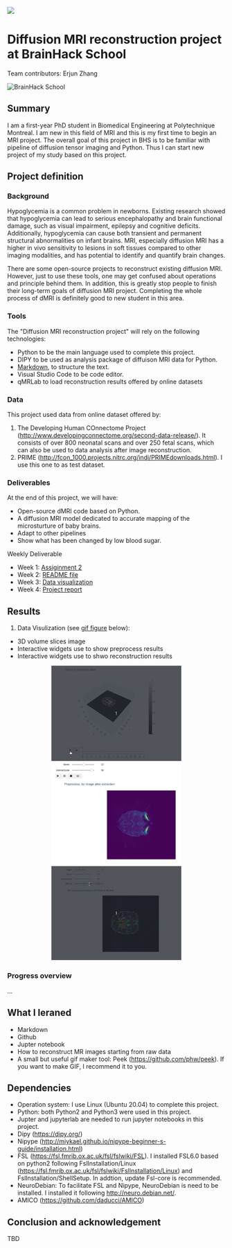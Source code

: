 [![](https://img.shields.io/badge/Visit-our%20project%20page-ff69b4)](https://school.brainhackmtl.org/project/template)

# Diffusion MRI reconstruction project at BrainHack School

Team contributors: Erjun Zhang

![BrainHack School](bhs2020.png)

## Summary 

I am a first-year PhD student in Biomedical Engineering at Polytechnique Montreal. I am new in this field of MRI and this is my first time to begin an MRI project. The overall goal of this project in BHS is to be familiar with pipeline of diffusion tensor imaging and Python. Thus I can start new project of my study based on this project.

## Project definition 

### Background

Hypoglycemia is a common problem in newborns. Existing research showed that hypoglycemia can lead to serious encephalopathy and brain functional damage, such as visual impairment, epilepsy and cognitive deficits. Additionally, hypoglycemia can cause both transient and permanent structural abnormalities on infant brains. MRI, especially diffusion MRI has a higher in vivo sensitivity to lesions in soft tissues compared to other imaging modalities, and has potential to identify and quantify brain changes.

There are some open-source projects to reconstruct existing diffusion MRI. However, just to use these tools, one may get confused about operations and principle behind them. In addition, this is greatly stop people to finish their long-term goals of diffusion MRI project. Completing the whole process of dMRI is definitely good to new student in this area.

### Tools 

The "Diffusion MRI reconstruction project" will rely on the following technologies: 
 * Python to be the main language used to complete this project.
 * DIPY to be used as analysis package of diffuison MRI data for Python.
 * [Markdown](https://guides.github.com/features/mastering-markdown/), to structure the text.
 * Visual Studio Code to be code editor.
 * qMRLab to load reconstruction results offered by online datasets



### Data 

This project used data from online dataset offered by:
1. The Developing Human COnnectome Project (http://www.developingconnectome.org/second-data-release/). It consists of over 800 neonatal scans and over 250 fetal scans, which can also be used to data analysis after image reconstruction. 
2. PRIME (http://fcon_1000.projects.nitrc.org/indi/PRIMEdownloads.html). I use this one to as test dataset.

### Deliverables

At the end of this project, we will have:
 - Open-source dMRI code based on Python.
 - A diffusion MRI model dedicated to accurate mapping of the microsturture of baby brains. 
 - Adapt to other pipelines
 - Show what has been changed by low blood sugar.
 
Weekly Deliverable
 - Week 1: [Assiginment 2](https://github.com/zhangerjun/Zhang-EJ-QLS612)
 - Week 2: [README file](https://github.com/brainhack-school2020/BHS_Project_dMRI/blob/master/README.md)
 - Week 3: [Data visualization](https://github.com/brainhack-school2020/BHS_Project_dMRI/tree/master/Visualization)
 - Week 4: [Project report]()

## Results 

1. Data Visulization (see [gif figure](https://github.com/brainhack-school2020/BHS_Project_dMRI/tree/master/Visualization) below):
  - 3D volume slices image 
  - Interactive widgets use to show preprocess results 
  - Interactive widgets use to shwo reconstruction results 
<div align="center">
	<img src="https://github.com/brainhack-school2020/BHS_Project_dMRI/blob/master/Visualization/VolumeSlicesImg.gif" width="300" alt="1" title="3D volume slices image">
	<img src="https://github.com/brainhack-school2020/BHS_Project_dMRI/blob/master/Visualization/PreprocessImg.png" width="300" title="Interactive widgets use to show preprocess results">	
	<img src="https://github.com/brainhack-school2020/BHS_Project_dMRI/blob/master/Visualization/ReconstructedImg.gif" width="300" title="Interactive widgets use to show reconstruction results">
</div>

  
### Progress overview


...
## What I leraned

* Markdown
* Github
* Jupter notebook
* How to reconstruct MR images starting from raw data
* A small but useful gif maker tool: Peek (https://github.com/phw/peek). If you want to make GIF, I recommend it to you.


## Dependencies

* Operation system: I use Linux (Ubuntu 20.04) to complete this project.
* Python: both Python2 and Python3 were used in this project.
* Jupter and jupyterlab are needed to run jupyter notebooks in this project.
* Dipy (https://dipy.org/)
* Nipype (http://miykael.github.io/nipype-beginner-s-guide/installation.html)
* FSL (https://fsl.fmrib.ox.ac.uk/fsl/fslwiki/FSL). I installed FSL6.0 based on python2 following FslInstallation/Linux (https://fsl.fmrib.ox.ac.uk/fsl/fslwiki/FslInstallation/Linux) and FslInstallation/ShellSetup. In addtion, update Fsl-core is recommended.
* NeuroDebian: To facilitate FSL and Nipype, NeuroDebian is need to be installed. I installed it following http://neuro.debian.net/.
* AMICO (https://github.com/daducci/AMICO)



## Conclusion and acknowledgement

TBD
